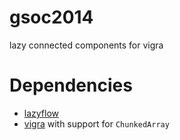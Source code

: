 gsoc2014
========

lazy connected components for vigra

Dependencies
============

  * [lazyflow](https://github.com/ilastik/lazyflow)
  * [vigra](https://github.com/ukoethe/vigra) with support for `ChunkedArray`

